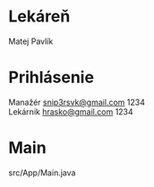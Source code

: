 # Lekáreň
Matej Pavlík

# Prihlásenie
Manažér snip3rsvk@gmail.com 1234  
Lekárnik hrasko@gmail.com 1234

# Main
src/App/Main.java
